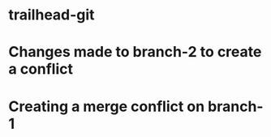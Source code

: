 # trailhead-git

# Changes made to branch-2 to create a conflict

# Creating a merge conflict on branch-1

